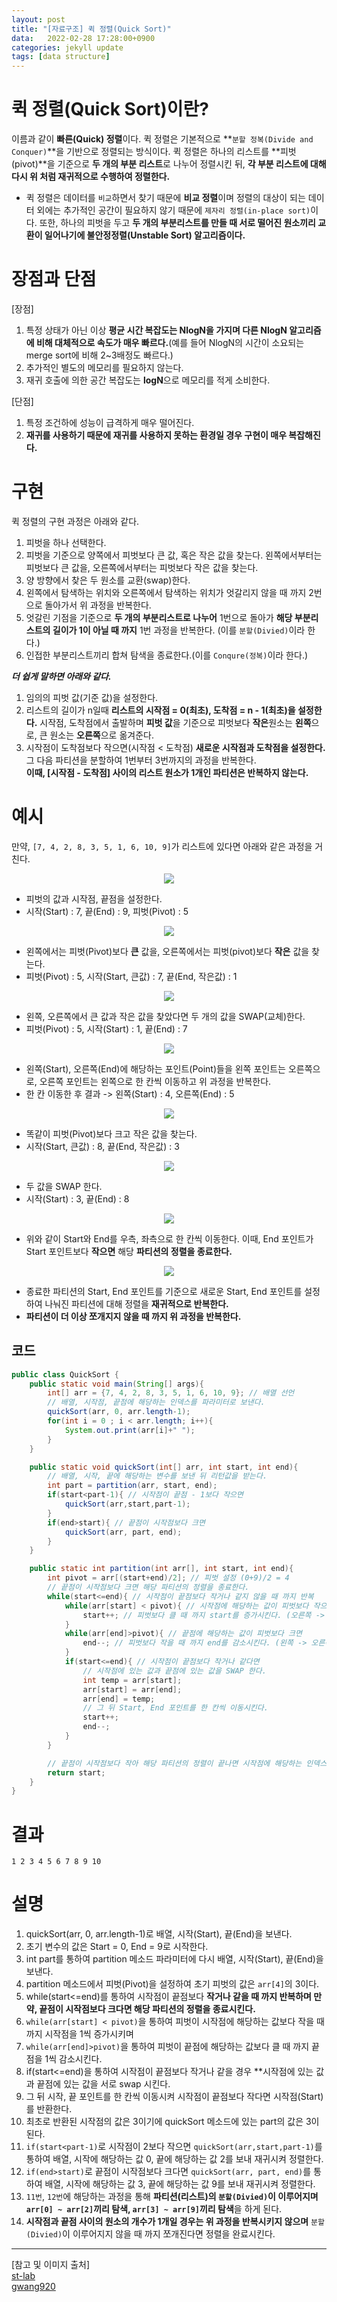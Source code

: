 ```yaml
---
layout: post
title: "[자료구조] 퀵 정렬(Quick Sort)"
data:   2022-02-28 17:28:00+0900
categories: jekyll update
tags: [data structure]
---
```

# 퀵 정렬(Quick Sort)이란?
이름과 같이 **빠른(Quick) 정렬**이다. 퀵 정렬은 기본적으로 **`분할 정복(Divide and Conquer)`**을 기반으로 정렬되는 방식이다. 퀵 정렬은 하나의 리스트를 **피벗(pivot)**을 기준으로 **두 개의 부분 리스트**로 나누어 정렬시킨 뒤, **각 부분 리스트에 대해 다시 위 처럼 재귀적으로 수행하여 정렬한다.**  
- 퀵 정렬은 데이터를 `비교`하면서 찾기 때문에 **비교 정렬**이며 정렬의 대상이 되는 데이터 외에는 추가적인 공간이 필요하지 않기 때문에 `제자리 정렬(in-place sort)`이다. 또한, 하나의 피벗을 두고 **두 개의 부분리스트를 만들 때 서로 떨어진 원소끼리 교환이 일어나기에 불안정정렬(Unstable Sort) 알고리즘이다.**  

# 장점과 단점
[장점]  
1. 특정 상태가 아닌 이상 **평균 시간 복잡도는 NlogN을 가지며 다른 NlogN 알고리즘에 비해 대체적으로 속도가 매우 빠르다.**(예를 들어 NlogN의 시간이 소요되는 merge sort에 비해 2~3배정도 빠르다.)  
2. 추가적인 별도의 메모리를 필요하지 않는다.  
3. 재귀 호출에 의한 공간 복잡도는 **logN**으로 메모리를 적게 소비한다.  
  
[단점]  
1. 특정 조건하에 성능이 급격하게 매우 떨어진다.  
2. **재귀를 사용하기 때문에 재귀를 사용하지 못하는 환경일 경우 구현이 매우 복잡해진다.**  
  
# 구현
퀵 정렬의 구현 과정은 아래와 같다.
1. 피벗을 하나 선택한다.  
2. 피벗을 기준으로 양쪽에서 피벗보다 큰 값, 혹은 작은 값을 찾는다. 왼쪽에서부터는 피벗보다 큰 값을, 오른쪽에서부터는 피벗보다 작은 값을 찾는다.  
3. 양 방향에서 찾은 두 원소를 교환(swap)한다.  
4. 왼쪽에서 탐색하는 위치와 오른쪽에서 탐색하는 위치가 엇갈리지 않을 때 까지 2번으로 돌아가서 위 과정을 반복한다.  
5. 엇갈린 기점을 기준으로 **두 개의 부분리스트로 나누어** 1번으로 돌아가 **해당 부분리스트의 길이가 1이 아닐 때 까지** 1번 과정을 반복한다. (이를 `분할(Divied)`이라 한다.)  
6. 인접한 부분리스트끼리 합쳐 탐색을 종료한다.(이를 `Conqure(정복)`이라 한다.)  
  
***더 쉽게 말하면 아래와 같다.***
1. 임의의 피벗 값(기준 값)을 설정한다.  
2. 리스트의 길이가 n일때 **리스트의 시작점 = 0(최초), 도착점 = n - 1(최초)을 설정한다.** 시작점, 도착점에서 출발하며 **피벗 값**을 기준으로 피벗보다 **작은**원소는 **왼쪽**으로, 큰 원소는 **오른쪽**으로 옮겨준다.  
3. 시작점이 도착점보다 작으면(시작점 < 도착점) **새로운 시작점과 도착점을 설정한다.** 그 다음 파티션을 분할하여 1번부터 3번까지의 과정을 반복한다.  
**이때, [시작점 - 도착점] 사이의 리스트 원소가 1개인 파티션은 반복하지 않는다.**

# 예시
만약, `[7, 4, 2, 8, 3, 5, 1, 6, 10, 9]`가 리스트에 있다면 아래와 같은 과정을 거친다.  

<p align="center"><img src="/assets/img/blog/정보/퀵 1.png"></p>

- 피벗의 값과 시작점, 끝점을 설정한다.  
- 시작(Start) : 7, 끝(End) : 9, 피벗(Pivot) : 5  

<p align="center"><img src="/assets/img/blog/정보/퀵 2.png"></p>

- 왼쪽에서는 피벗(Pivot)보다 **큰** 값을, 오른쪽에서는 피벗(pivot)보다 **작은** 값을 찾는다.  
- 피벗(Pivot) : 5, 시작(Start, 큰값) : 7, 끝(End, 작은값) : 1  

<p align="center"><img src="/assets/img/blog/정보/퀵 3.png"></p>

- 왼쪽, 오른쪽에서 큰 값과 작은 값을 찾았다면 두 개의 값을 SWAP(교체)한다.  
- 피벗(Pivot) : 5, 시작(Start) : 1, 끝(End) : 7  

<p align="center"><img src="/assets/img/blog/정보/퀵 4.png"></p>

- 왼쪽(Start), 오른쪽(End)에 해당하는 포인트(Point)들을 왼쪽 포인트는 오른쪽으로, 오른쪽 포인트는 왼쪽으로 한 칸씩 이동하고 위 과정을 반복한다.  
- 한 칸 이동한 후 결과 -> 왼쪽(Start) : 4, 오른쪽(End) : 5  

<p align="center"><img src="/assets/img/blog/정보/퀵 5.png"></p>

- 똑같이 피벗(Pivot)보다 크고 작은 값을 찾는다.  
- 시작(Start, 큰값) : 8, 끝(End, 작은값) : 3  

<p align="center"><img src="/assets/img/blog/정보/퀵 6.png"></p>

- 두 값을 SWAP 한다.  
- 시작(Start) : 3, 끝(End) : 8

<p align="center"><img src="/assets/img/blog/정보/퀵 7.png"></p>

- 위와 같이 Start와 End를 우측, 좌측으로 한 칸씩 이동한다. 이때, End 포인트가 Start 포인트보다 **작으면** 해당 **파티션의 정렬을 종료한다.**  

<p align="center"><img src="/assets/img/blog/정보/퀵 8.png"></p>

- 종료한 파티션의 Start, End 포인트를 기준으로 새로운 Start, End 포인트를 설정하여 나눠진 파티션에 대해 정렬을 **재귀적으로 반복한다.**  
- **파티션이 더 이상 쪼개지지 않을 때 까지 위 과정을 반복한다.**  

## 코드

```java
public class QuickSort {
    public static void main(String[] args){
        int[] arr = {7, 4, 2, 8, 3, 5, 1, 6, 10, 9}; // 배열 선언
        // 배열, 시작점, 끝점에 해당하는 인덱스를 파라미터로 보낸다.
        quickSort(arr, 0, arr.length-1);
        for(int i = 0 ; i < arr.length; i++){
            System.out.print(arr[i]+" ");
        }
    }

    public static void quickSort(int[] arr, int start, int end){
        // 배열, 시작, 끝에 해당하는 변수를 보낸 뒤 리턴값을 받는다.
        int part = partition(arr, start, end);
        if(start<part-1){ // 시작점이 끝점 - 1보다 작으면
            quickSort(arr,start,part-1);
        }
        if(end>start){ // 끝점이 시작점보다 크면
            quickSort(arr, part, end);
        }
    }

    public static int partition(int arr[], int start, int end){
        int pivot = arr[(start+end)/2]; // 피벗 설정 (0+9)/2 = 4
        // 끝점이 시작점보다 크면 해당 파티션의 정렬을 종료한다.
        while(start<=end){ // 시작점이 끝점보다 작거나 같지 않을 때 까지 반복
            while(arr[start] < pivot){ // 시작점에 해당하는 값이 피벗보다 작으면
                start++; // 피벗보다 클 때 까지 start를 증가시킨다. (오른쪽 -> 왼쪽)
            }
            while(arr[end]>pivot){ // 끝점에 해당하는 값이 피벗보다 크면
                end--; // 피벗보다 작을 때 까지 end를 감소시킨다. (왼쪽 -> 오른쪽)
            }
            if(start<=end){ // 시작점이 끝점보다 작거나 같다면
                // 시작점에 있는 값과 끝점에 있는 값을 SWAP 한다.
                int temp = arr[start];
                arr[start] = arr[end];
                arr[end] = temp;
                // 그 뒤 Start, End 포인트를 한 칸씩 이동시킨다.
                start++;
                end--;
            }
        }

        // 끝점이 시작점보다 작아 해당 파티션의 정렬이 끝나면 시작점에 해당하는 인덱스를 반환한다.
        return start;
    }
}
```

# 결과

```console
1 2 3 4 5 6 7 8 9 10
```

# 설명

1. quickSort(arr, 0, arr.length-1)로 배열, 시작(Start), 끝(End)을 보낸다.  
2. 초기 변수의 값은 Start = 0, End = 9로 시작한다.  
3. int part를 통하여 partition 메소드 파라미터에 다시 배열, 시작(Start), 끝(End)을 보낸다.  
4. partition 메소드에서 피벗(Pivot)을 설정하여 초기 피벗의 값은 `arr[4]`의 3이다.  
5. while(start<=end)를 통하여 시작점이 끝점보다 **작거나 같을 때 까지 반복하며 만약, 끝점이 시작점보다 크다면 해당 파티션의 정렬을 종료시킨다.**  
6. `while(arr[start] < pivot)`을 통하여 피벗이 시작점에 해당하는 값보다 작을 때 까지 시작점을 1씩 증가시키며  
7. `while(arr[end]>pivot)`을 통하여 피벗이 끝점에 해당하는 값보다 클 때 까지 끝 점을 1씩 감소시킨다.  
8. if(start<=end)을 통하여 시작점이 끝점보다 작거나 같을 경우 **시작점에 있는 값과 끝점에 있는 값을 서로 swap 시킨다.  
9. 그 뒤 시작, 끝 포인트를 한 칸씩 이동시켜 시작점이 끝점보다 작다면 시작점(Start)를 반환한다.  
10. 최초로 반환된 시작점의 값은 3이기에 quickSort 메소드에 있는 part의 값은 3이 된다.  
11. `if(start<part-1)`로 시작점이 2보다 작으면 `quickSort(arr,start,part-1)`를 통하여 배열, 시작에 해당하는 값 0, 끝에 해당하는 값 2를 보내 재귀시켜 정렬한다.  
12. `if(end>start)`로 끝점이 시작점보다 크다면 `quickSort(arr, part, end)`를 통하여 배열, 시작에 해당하는 값 3, 끝에 해당하는 값 9를 보내 재귀시켜 정렬한다.  
13. `11번`, `12번`에 해당하는 과정을 통해 **파티션(리스트)의 `분할(Divied)`이 이루어지며 `arr[0] ~ arr[2]`끼리 탐색, `arr[3] ~ arr[9]`끼리 탐색**을 하게 된다.  
14. **시작점과 끝점 사이의 원소의 개수가 1개일 경우는 위 과정을 반복시키지 않으며** `분할(Divied)`이 이루어지지 않을 때 까지 쪼개진다면 정렬을 완료시킨다.  
  
  
  
  
  
---
[참고 및 이미지 출처]  
[st-lab](https://st-lab.tistory.com/179)  
[gwang920](https://gwang920.github.io/algorithm%20non%20ps/qucikSort/)  